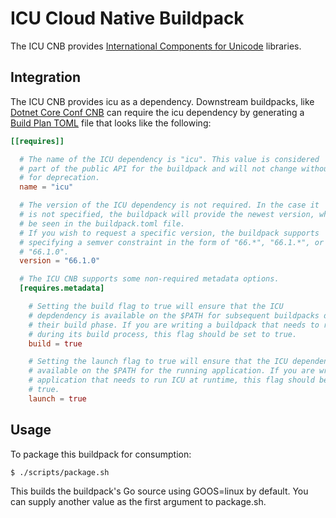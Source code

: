 # ICU Cloud Native Buildpack

The ICU CNB provides [International Components for Unicode](http://site.icu-project.org/home) libraries.

## Integration

The ICU CNB provides icu as a dependency. Downstream buildpacks, like [Dotnet
Core Conf CNB](https://github.com/paketo-buildpacks/dotnet-core-conf) can
require the icu dependency by generating a [Build Plan
TOML](https://github.com/buildpacks/spec/blob/master/buildpack.md#build-plan-toml)
file that looks like the following:

```toml
[[requires]]

  # The name of the ICU dependency is "icu". This value is considered
  # part of the public API for the buildpack and will not change without a plan
  # for deprecation.
  name = "icu"

  # The version of the ICU dependency is not required. In the case it
  # is not specified, the buildpack will provide the newest version, which can
  # be seen in the buildpack.toml file.
  # If you wish to request a specific version, the buildpack supports
  # specifying a semver constraint in the form of "66.*", "66.1.*", or even
  # "66.1.0".
  version = "66.1.0"

  # The ICU CNB supports some non-required metadata options.
  [requires.metadata]

    # Setting the build flag to true will ensure that the ICU
    # depdendency is available on the $PATH for subsequent buildpacks during
    # their build phase. If you are writing a buildpack that needs to run ICU
    # during its build process, this flag should be set to true.
    build = true

    # Setting the launch flag to true will ensure that the ICU dependency is
    # available on the $PATH for the running application. If you are writing an
    # application that needs to run ICU at runtime, this flag should be set to
    # true.
    launch = true
```

## Usage

To package this buildpack for consumption:
```
$ ./scripts/package.sh
```
This builds the buildpack's Go source using GOOS=linux by default. You can supply another value as the first argument to package.sh.
